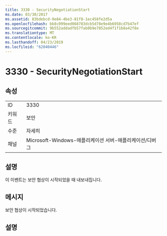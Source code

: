 ```yaml
---
title: 3330 - SecurityNegotiationStart
ms.date: 03/30/2017
ms.assetid: 83bdebcd-9e84-4be3-81f8-1ec458fe2d5a
ms.openlocfilehash: bb8c099eed068783dcb5d78e9e4b6958cd7b47ef
ms.sourcegitcommit: 9b552addadfb57fab0b9e7852ed4f1f1b8a42f8e
ms.translationtype: MT
ms.contentlocale: ko-KR
ms.lasthandoff: 04/23/2019
ms.locfileid: "62040446"
---
```

# <a name="3330---securitynegotiationstart"></a>3330 - SecurityNegotiationStart
## <a name="properties"></a>속성  
  
|||  
|-|-|  
|ID|3330|  
|키워드|보안|  
|수준|자세히|  
|채널|Microsoft-Windows-애플리케이션 서버-애플리케이션/디버그|  
  
## <a name="description"></a>설명  
 이 이벤트는 보안 협상이 시작되었을 때 내보내집니다.  
  
## <a name="message"></a>메시지  
 보안 협상이 시작되었습니다.  
  
## <a name="details"></a>설명
